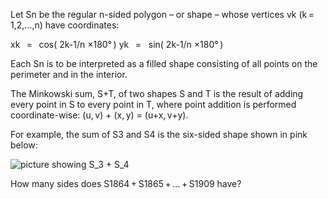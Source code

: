   <p>Let Sn be the regular n-sided polygon &ndash; or shape &ndash; whose vertices     vk (k&thinsp;=&thinsp;1,2,&hellip;,n) have coordinates:</p>                  xk&nbsp;&thinsp;&nbsp;= &thinsp;          cos( 2k-1/n &times;180&deg;&thinsp;)                yk&nbsp;&thinsp;&nbsp;= &nbsp;          sin( 2k-1/n &times;180&deg;&thinsp;)          <p>Each Sn is to be interpreted as a filled shape consisting of all points on the perimeter and in the interior.</p>    <p>The Minkowski sum, S+T, of two shapes S and T is the result of     adding every point in S to every point in T, where point addition is performed coordinate-wise:     (u,&thinsp;v) + (x,&thinsp;y) = (u+x,&thinsp;v+y).</p>    <p>For example, the sum of S3 and S4 is the six-sided shape shown in pink below:</p>      <img src="project/images/p_228.png" alt="picture showing S_3 + S_4" />    <p>How many sides does S1864&thinsp;+&thinsp;S1865&thinsp;+&thinsp;&hellip;&thinsp;+&thinsp;S1909 have?</p>  